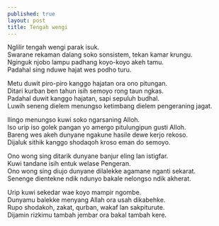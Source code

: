 ```yaml
---
published: true
layout: post
title: Tengah wengi
---
```

Nglilir tengah wengi parak isuk.  
Swarane rekaman dalang soko sonsistem, tekan kamar krungu.  
Nginguk njobo lampu padhang koyo-koyo akeh tamu.  
Padahal sing nduwe hajat wes podho turu.


Metu duwit piro-piro kanggo hajatan ora ono pitungan.  
Ditari kurban ben tahun isih semoyo rong taun ngkas.  
Padahal duwit kanggo hajatan, sapi sepuluh budhal.  
Luwih seneng dielem menungso ketimbang dielem pengeraning jagat.


Ilingo menungso kuwi soko ngarsaning Alloh.  
Iso urip iso golek pangan yo amergo pitulungipun gusti Alloh.  
Bareng wes akeh dunyane ngakune hasile dewe kerjo rekoso.  
Dijaluk sithik kanggo shodaqoh kroso eman do semoyo.


Ono wong sing ditarik dunyane banjur eling lan istigfar.  
Kuwi tandane isih entuk welase Pengeran.  
Ono wong sing diujo dunyane dilalekke agamane nganti sekarat.  
Senenge dientekne ndik ndunyo bakale nelongso ndik akherat.


Urip kuwi sekedar wae koyo mampir ngombe.  
Dunyamu balekke menyang Allah ora usah dikabehke.  
Rupo shodakoh, zakat, qurban, wakaf lan sakpiturute.  
Dijamin rizkimu tambah jembar ora bakal tambah kere.
